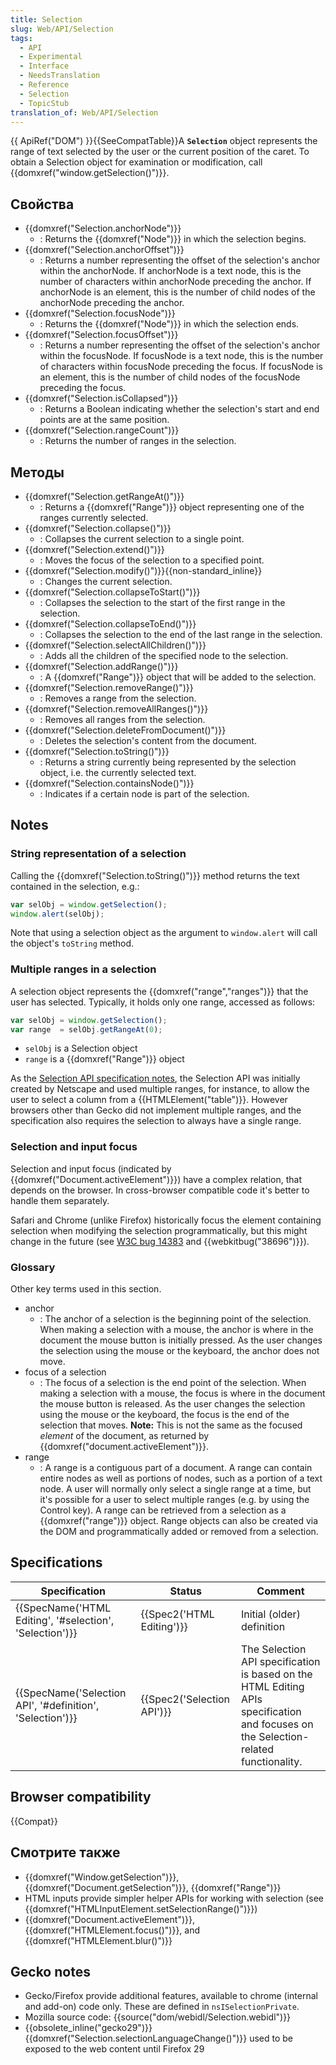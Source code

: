 ```yaml
---
title: Selection
slug: Web/API/Selection
tags:
  - API
  - Experimental
  - Interface
  - NeedsTranslation
  - Reference
  - Selection
  - TopicStub
translation_of: Web/API/Selection
---
```


{{ ApiRef("DOM") }}{{SeeCompatTable}}A **`Selection`** object represents the range of text selected by the user or the current position of the caret. To obtain a Selection object for examination or modification, call {{domxref("window.getSelection()")}}.

## Свойства

- {{domxref("Selection.anchorNode")}}
  - : Returns the {{domxref("Node")}} in which the selection begins.
- {{domxref("Selection.anchorOffset")}}
  - : Returns a number representing the offset of the selection's anchor within the anchorNode. If anchorNode is a text node, this is the number of characters within anchorNode preceding the anchor. If anchorNode is an element, this is the number of child nodes of the anchorNode preceding the anchor.
- {{domxref("Selection.focusNode")}}
  - : Returns the {{domxref("Node")}} in which the selection ends.
- {{domxref("Selection.focusOffset")}}
  - : Returns a number representing the offset of the selection's anchor within the focusNode. If focusNode is a text node, this is the number of characters within focusNode preceding the focus. If focusNode is an element, this is the number of child nodes of the focusNode preceding the focus.
- {{domxref("Selection.isCollapsed")}}
  - : Returns a Boolean indicating whether the selection's start and end points are at the same position.
- {{domxref("Selection.rangeCount")}}
  - : Returns the number of ranges in the selection.

## Методы

- {{domxref("Selection.getRangeAt()")}}
  - : Returns a {{domxref("Range")}} object representing one of the ranges currently selected.
- {{domxref("Selection.collapse()")}}
  - : Collapses the current selection to a single point.
- {{domxref("Selection.extend()")}}
  - : Moves the focus of the selection to a specified point.
- {{domxref("Selection.modify()")}}{{non-standard_inline}}
  - : Changes the current selection.
- {{domxref("Selection.collapseToStart()")}}
  - : Collapses the selection to the start of the first range in the selection.
- {{domxref("Selection.collapseToEnd()")}}
  - : Collapses the selection to the end of the last range in the selection.
- {{domxref("Selection.selectAllChildren()")}}
  - : Adds all the children of the specified node to the selection.
- {{domxref("Selection.addRange()")}}
  - : A {{domxref("Range")}} object that will be added to the selection.
- {{domxref("Selection.removeRange()")}}
  - : Removes a range from the selection.
- {{domxref("Selection.removeAllRanges()")}}
  - : Removes all ranges from the selection.
- {{domxref("Selection.deleteFromDocument()")}}
  - : Deletes the selection's content from the document.
- {{domxref("Selection.toString()")}}
  - : Returns a string currently being represented by the selection object, i.e. the currently selected text.
- {{domxref("Selection.containsNode()")}}
  - : Indicates if a certain node is part of the selection.

## Notes

### String representation of a selection

Calling the {{domxref("Selection.toString()")}} method returns the text contained in the selection, e.g.:

```js
var selObj = window.getSelection();
window.alert(selObj);
```

Note that using a selection object as the argument to `window.alert` will call the object's `toString` method.

### Multiple ranges in a selection

A selection object represents the {{domxref("range","ranges")}} that the user has selected. Typically, it holds only one range, accessed as follows:

```js
var selObj = window.getSelection();
var range  = selObj.getRangeAt(0);
```

- `selObj` is a Selection object
- `range` is a {{domxref("Range")}} object

As the [Selection API specification notes](http://www.w3.org/TR/selection-api/#h_note_15), the Selection API was initially created by Netscape and used multiple ranges, for instance, to allow the user to select a column from a {{HTMLElement("table")}}. However browsers other than Gecko did not implement multiple ranges, and the specification also requires the selection to always have a single range.

### Selection and input focus

Selection and input focus (indicated by {{domxref("Document.activeElement")}}) have a complex relation, that depends on the browser. In cross-browser compatible code it's better to handle them separately.

Safari and Chrome (unlike Firefox) historically focus the element containing selection when modifying the selection programmatically, but this might change in the future (see [W3C bug 14383](https://www.w3.org/Bugs/Public/show_bug.cgi?id=14383) and {{webkitbug("38696")}}).

### Glossary

Other key terms used in this section.

- anchor
  - : The anchor of a selection is the beginning point of the selection. When making a selection with a mouse, the anchor is where in the document the mouse button is initially pressed. As the user changes the selection using the mouse or the keyboard, the anchor does not move.
- focus of a selection
  - : The focus of a selection is the end point of the selection. When making a selection with a mouse, the focus is where in the document the mouse button is released. As the user changes the selection using the mouse or the keyboard, the focus is the end of the selection that moves. **Note:** This is not the same as the focused _element_ of the document, as returned by {{domxref("document.activeElement")}}.
- range
  - : A range is a contiguous part of a document. A range can contain entire nodes as well as portions of nodes, such as a portion of a text node. A user will normally only select a single range at a time, but it's possible for a user to select multiple ranges (e.g. by using the Control key). A range can be retrieved from a selection as a {{domxref("range")}} object. Range objects can also be created via the DOM and programmatically added or removed from a selection.

## Specifications

| Specification                                                                | Status                               | Comment                                                                                                                             |
| ---------------------------------------------------------------------------- | ------------------------------------ | ----------------------------------------------------------------------------------------------------------------------------------- |
| {{SpecName('HTML Editing', '#selection', 'Selection')}}     | {{Spec2('HTML Editing')}}     | Initial (older) definition                                                                                                          |
| {{SpecName('Selection API', '#definition', 'Selection')}} | {{Spec2('Selection API')}} | The Selection API specification is based on the HTML Editing APIs specification and focuses on the Selection-related functionality. |

## Browser compatibility

{{Compat}}

## Смотрите также

- {{domxref("Window.getSelection")}}, {{domxref("Document.getSelection")}}, {{domxref("Range")}}
- HTML inputs provide simpler helper APIs for working with selection (see {{domxref("HTMLInputElement.setSelectionRange()")}})
- {{domxref("Document.activeElement")}}, {{domxref("HTMLElement.focus()")}}, and {{domxref("HTMLElement.blur()")}}

## Gecko notes

- Gecko/Firefox provide additional features, available to chrome (internal and add-on) code only. These are defined in `nsISelectionPrivate`.
- Mozilla source code: {{source("dom/webidl/Selection.webidl")}}
- {{obsolete_inline("gecko29")}} {{domxref("Selection.selectionLanguageChange()")}} used to be exposed to the web content until Firefox 29

<!---->
